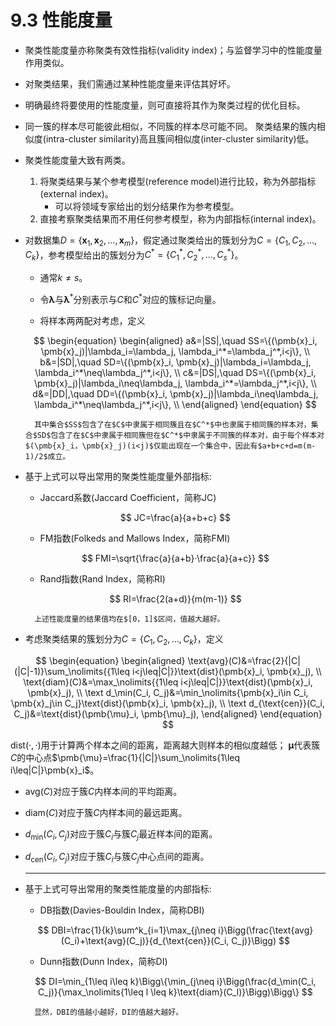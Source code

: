 # 9.3 性能度量

* 聚类性能度量亦称聚类有效性指标(validity index)；与监督学习中的性能度量作用类似。

* 对聚类结果，我们需通过某种性能度量来评估其好坏。

* 明确最终将要使用的性能度量，则可直接将其作为聚类过程的优化目标。

* 同一簇的样本尽可能彼此相似，不同簇的样本尽可能不同。 聚类结果的簇内相似度(intra-cluster similarity)高且簇间相似度(inter-cluster similarity)低。

* 聚类性能度量大致有两类。 

	1. 将聚类结果与某个参考模型(reference model)进行比较，称为外部指标(external index)。
		* 可以将领域专家给出的划分结果作为参考模型。
	2. 直接考察聚类结果而不用任何参考模型，称为内部指标(internal index)。

* 对数据集$D=\{\pmb{x}_1,\pmb{x}_2,\ldots,\pmb{x}_m\}$，假定通过聚类给出的簇划分为$C=\{C_1,C_2,\ldots,C_k\}$，参考模型给出的簇划分为$C^*=\{C^*_1,C^*_2,\ldots,C^*_s\}$。

	* 通常$k \neq s$。

	* 令$\pmb\lambda$与$\pmb\lambda^*$分别表示与$C$和$C^*$对应的簇标记向量。

	* 将样本两两配对考虑，定义
  
    $$
		\begin{equation}
			\begin{aligned}
		    a&=|SS|,\quad SS=\{(\pmb{x}_i, \pmb{x}_j)|\lambda_i=\lambda_j, \lambda_i^*=\lambda_j^*,i<j\}, \\
		    b&=|SD|,\quad SD=\{(\pmb{x}_i, \pmb{x}_j)|\lambda_i=\lambda_j, \lambda_i^*\neq\lambda_j^*,i<j\}, \\
		    c&=|DS|,\quad DS=\{(\pmb{x}_i, \pmb{x}_j)|\lambda_i\neq\lambda_j, \lambda_i^*=\lambda_j^*,i<j\}, \\
		    d&=|DD|,\quad DD=\{(\pmb{x}_i, \pmb{x}_j)|\lambda_i\neq\lambda_j, \lambda_i^*\neq\lambda_j^*,i<j\}, \\
			\end{aligned}
		\end{equation}
    $$

		其中集合$SS$包含了在$C$中隶属于相同簇且在$C^*$中也隶属于相同簇的样本对，集合$SD$包含了在$C$中隶属于相同簇但在$C^*$中隶属于不同簇的样本对，由于每个样本对$(\pmb{x}_i，\pmb{x}_j)(i<j)$仅能出现在一个集合中，因此有$a+b+c+d=m(m-1)/2$成立。

* 基于上式可以导出常用的聚类性能度量外部指标: 

	* Jaccard系数(Jaccard Coefficient，简称$\text{JC}$)
  
    $$
		JC=\frac{a}{a+b+c}
    $$

	* FM指数(Folkeds and Mallows Index，简称$\text{FMI}$)
  
    $$
		FMI=\sqrt{\frac{a}{a+b}·\frac{a}{a+c}}
    $$

	* Rand指数(Rand Index，简称$\text{RI}$)
  
    $$
		RI=\frac{2(a+d)}{m(m-1)}
    $$

		上述性能度量的结果值均在$[0，1]$区间，值越大越好。

* 考虑聚类结果的簇划分为$C=\{C_1,C_2,\ldots,C_k\}$，定义
  
$$
	\begin{equation}
		\begin{aligned}
			\text{avg}(C)&=\frac{2}{|C|(|C|-1)}\sum_\nolimits{{1\leq i<j\leq|C|}}\text{dist}(\pmb{x}_i, \pmb{x}_j), \\
			\text{diam}(C)&=\max_\nolimits{{1\leq i<j\leq|C|}}\text{dist}(\pmb{x}_i, \pmb{x}_j), \\
			\text d_\min(C_i, C_j)&=\min_\nolimits{\pmb{x}_i\in C_i, \pmb{x}_j\in C_j}\text{dist}(\pmb{x}_i, \pmb{x}_j), \\
			\text d_{\text{cen}}(C_i, C_j)&=\text{dist}(\pmb{\mu}_i, \pmb{\mu}_j),
		\end{aligned}
	\end{equation}
$$

$\text{dist}(·,·)$用于计算两个样本之间的距离，距离越大则样本的相似度越低； $\pmb{\mu}$代表簇$C$的中心点$\pmb{\mu}=\frac{1}{|C|}\sum_\nolimits{1\leq i\leq|C|}\pmb{x}_i$。 

* $\text{avg}(C)$对应于簇$C$内样本间的平均距离。

* $\text{diam}(C)$对应于簇$C$内样本间的最远距离。

* $d_\min(C_i,C_j)$对应于簇$C_i$与簇$C_j$最近样本间的距离。

* $d_\text{cen}(C_i,C_j)$对应于簇$C_i$与簇$C_j$中心点间的距离。

	---

	

* 基于上式可导出常用的聚类性能度量的内部指标:

	* DB指数(Davies-Bouldin Index，简称$\text{DBI}$)
  
    $$
		DBI=\frac{1}{k}\sum^k_{i=1}\max_{j\neq i}\Bigg(\frac{\text{avg}(C_i)+\text{avg}(C_j)}{d_{\text{cen}}(C_i, C_j)}\Bigg)
    $$

	* Dunn指数(Dunn Index，简称$\text{DI}$)
  
    $$
		DI=\min_{1\leq i\leq k}\Bigg\{\min_{j\neq i}\Bigg(\frac{d_\min(C_i, C_j)}{\max_\nolimits{1\leq l \leq k}\text{diam}(C_l)}\Bigg)\Bigg\}
    $$

		显然，DBI的值越小越好，DI的值越大越好。
